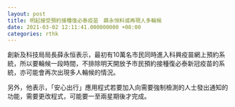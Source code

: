 ```yaml
---
layout: post
title: 明起接受預約接種復必泰疫苗　薛永恒料或再現人多輪候
date: 2021-03-02 12:11:41.000000000 +08:00
categories: rthk
---
```


創新及科技局局長薛永恒表示，最初有10萬名市民同時進入科興疫苗網上預約系統，所以要輪候一段時間，不排除明天開放予市民預約接種復必泰新冠疫苗的系統，亦可能會再次出現多人輪候的情況。

另外，他表示，「安心出行」應用程式若要加入向需要強制檢測的人士發出通知的功能，需要更改程式，可能要一至兩星期後才完成。
